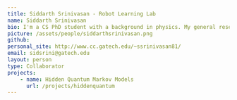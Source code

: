 ```yaml
---
title: Siddarth Srinivasan - Robot Learning Lab
name: Siddarth Srinivasan
bio: I'm a CS PhD student with a background in physics. My general research interests are in AI, machine learning, and natural language processing, with particular attention to the societal and ethical implications of deploying intelligent systems on a large scale.
picture: /assets/people/siddarthsrinivasan.png
github: 
personal_site: http://www.cc.gatech.edu/~ssrinivasan81/
email: sidsrini@gatech.edu
layout: person
type: Collaborator
projects:
    - name: Hidden Quantum Markov Models
      url: /projects/hiddenquantum
---
```

